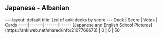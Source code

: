 <h2>Japanese  -  Albanian</h2>
---
layout: default
title: List of anki decks by score
---
Deck | Score | Votes | Cards
-----|-------|-------|------
[Japanese and English School Pictures](https://ankiweb.net/shared/info/2107766673) | 0 | 0 | 50
